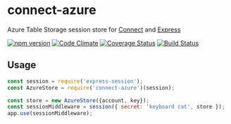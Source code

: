 # connect-azure

Azure Table Storage session store for [Connect](https://github.com/senchalabs/connect) and [Express](http://expressjs.com/)

[![npm version](https://img.shields.io/npm/v/connect-azure.svg)](https://www.npmjs.com/package/connect-azure)
[![Code Climate](https://codeclimate.com/github/perfilyev/connect-azure/badges/gpa.svg)](https://codeclimate.com/github/perfilyev/connect-azure)
[![Coverage Status](https://coveralls.io/repos/github/perfilyev/connect-azure/badge.svg)](https://coveralls.io/github/perfilyev/connect-azure)
[![Build Status](https://travis-ci.org/perfilyev/connect-azure.svg?branch=master)](https://travis-ci.org/perfilyev/connect-azure)

## Usage

```js
const session = require('express-session');
const AzureStore = require('connect-azure')(session);

const store = new AzureStore({account, key});
const sessionMiddleware = session({ secret: 'keyboard cat', store });
app.use(sessionMiddleware);
```
